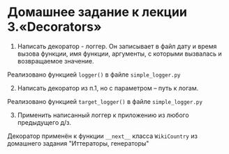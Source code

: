 # Домашнее задание к лекции 3.«Decorators»

1. Написать декоратор - логгер. Он записывает в файл дату и время вызова функции, имя функции, аргументы, с которыми вызвалась и возвращаемое значение.

Реализовано функцией `logger()` в файле `simple_logger.py`

2. Написать декоратор из п.1, но с параметром – путь к логам.

Реализовано функцией `target_logger()` в файле `simple_logger.py`

3. Применить написанный логгер к приложению из любого предыдущего д/з.

Декоратор применён к функции `__next__` класса `WikiCountry` из домашнего задания "Иттераторы, генераторы"
